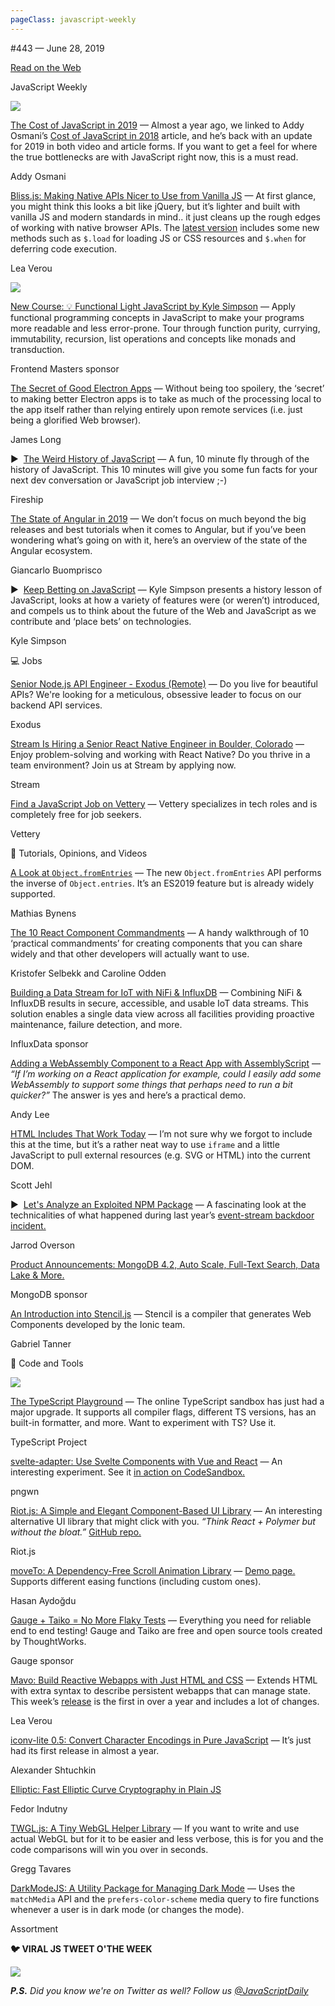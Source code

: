 ```yaml
---
pageClass: javascript-weekly
---
```


<!-- left/right splitbar -->
  

#443 — June 28, 2019

[Read on the Web](https://javascriptweekly.com/link/66101/web)

<!-- masthead -->
 

JavaScript Weekly

 
[![](https://res.cloudinary.com/cpress/image/upload/w_1280,e_sharpen:60/kqplzzmpgxgmp4ites80.jpg)](https://javascriptweekly.com/link/66110/web)
 
 

[The Cost of JavaScript in 2019](https://javascriptweekly.com/link/66110/web "v8.dev") — Almost a year ago, we linked to Addy Osmani’s [Cost of JavaScript in 2018](https://javascriptweekly.com/link/66111/web) article, and he’s back with an update for 2019 in both video and article forms. If you want to get a feel for where the true bottlenecks are with JavaScript right now, this is a must read.

Addy Osmani

 

[Bliss.js: Making Native APIs Nicer to Use from Vanilla JS](https://javascriptweekly.com/link/66112/web "blissfuljs.com") — At first glance, you might think this looks a bit like jQuery, but it’s lighter and built with vanilla JS and modern standards in mind.. it just cleans up the rough edges of working with native browser APIs. The [latest version](https://javascriptweekly.com/link/66113/web) includes some new methods such as `$.load` for loading JS or CSS resources and `$.when` for deferring code execution.

Lea Verou

 
[![](https://copm.s3.amazonaws.com/33b7cd2d.jpg)](https://javascriptweekly.com/link/66102/web)

[New Course: 💡 Functional Light JavaScript by Kyle Simpson](https://javascriptweekly.com/link/66102/web "frontendmasters.com") — Apply functional programming concepts in JavaScript to make your programs more readable and less error-prone. Tour through function purity, currying, immutability, recursion, list operations and concepts like monads and transduction.

Frontend Masters sponsor

 

[The Secret of Good Electron Apps](https://javascriptweekly.com/link/66114/web "jlongster.com") — Without being too spoilery, the ‘secret’ to making better Electron apps is to take as much of the processing local to the app itself rather than relying entirely upon remote services \(i.e. just being a glorified Web browser\).

James Long

 

▶  [The Weird History of JavaScript](https://javascriptweekly.com/link/66136/web "www.youtube.com") — A fun, 10 minute fly through of the history of JavaScript. This 10 minutes will give you some fun facts for your next dev conversation or JavaScript job interview ;-\)

Fireship

 

[The State of Angular in 2019](https://javascriptweekly.com/link/66116/web "blog.bitsrc.io") — We don’t focus on much beyond the big releases and best tutorials when it comes to Angular, but if you’ve been wondering what’s going on with it, here’s an overview of the state of the Angular ecosystem.

Giancarlo Buomprisco

 

▶  [Keep Betting on JavaScript](https://javascriptweekly.com/link/66115/web "www.youtube.com") — Kyle Simpson presents a history lesson of JavaScript, looks at how a variety of features were \(or weren’t\) introduced, and compels us to think about the future of the Web and JavaScript as we contribute and ‘place bets’ on technologies.

Kyle Simpson

 

💻 Jobs

 

[Senior Node.js API Engineer \- Exodus \(Remote\)](https://javascriptweekly.com/link/66103/web "www.exodus.io") — Do you live for beautiful APIs\? We're looking for a meticulous, obsessive leader to focus on our backend API services.

Exodus

 

[Stream Is Hiring a Senior React Native Engineer in Boulder, Colorado](https://javascriptweekly.com/link/66104/web "angel.co") — Enjoy problem-solving and working with React Native\? Do you thrive in a team environment\? Join us at Stream by applying now.

Stream

 

[Find a JavaScript Job on Vettery](https://javascriptweekly.com/link/66105/web "www.vettery.com") — Vettery specializes in tech roles and is completely free for job seekers.

Vettery

 

📘 Tutorials, Opinions, and Videos

 

[A Look at `Object.fromEntries`](https://javascriptweekly.com/link/66117/web "v8.dev") — The new `Object.fromEntries` API performs the inverse of `Object.entries`. It’s an ES2019 feature but is already widely supported.

Mathias Bynens

 

[The 10 React Component Commandments](https://javascriptweekly.com/link/66118/web "dev.to") — A handy walkthrough of 10 ‘practical commandments’ for creating components that you can share widely and that other developers will actually want to use.

Kristofer Selbekk and Caroline Odden

 

[Building a Data Stream for IoT with NiFi \& InfluxDB](https://javascriptweekly.com/link/66106/web "www.influxdata.com") — Combining NiFi \& InfluxDB results in secure, accessible, and usable IoT data streams. This solution enables a single data view across all facilities providing proactive maintenance, failure detection, and more.

InfluxData sponsor

 

[Adding a WebAssembly Component to a React App with AssemblyScript](https://javascriptweekly.com/link/66119/web "blog.scottlogic.com") — _“If I’m working on a React application for example, could I easily add some WebAssembly to support some things that perhaps need to run a bit quicker\?”_ The answer is yes and here’s a practical demo.

Andy Lee

 

[HTML Includes That Work Today](https://javascriptweekly.com/link/66120/web "www.filamentgroup.com") — I’m not sure why we forgot to include this at the time, but it’s a rather neat way to use `iframe` and a little JavaScript to pull external resources \(e.g. SVG or HTML\) into the current DOM.

Scott Jehl

 

▶  [Let's Analyze an Exploited NPM Package](https://javascriptweekly.com/link/66121/web "www.youtube.com") — A fascinating look at the technicalities of what happened during last year’s [event-stream backdoor incident.](https://javascriptweekly.com/link/66122/web)

Jarrod Overson

 

[Product Announcements: MongoDB 4.2, Auto Scale, Full-Text Search, Data Lake \& More.](https://javascriptweekly.com/link/66107/web "www.mongodb.com")

MongoDB sponsor

 

[An Introduction into Stencil.js](https://javascriptweekly.com/link/66137/web "medium.com") — Stencil is a compiler that generates Web Components developed by the Ionic team.

Gabriel Tanner

 

🔧 Code and Tools

 
[![](https://res.cloudinary.com/cpress/image/upload/w_1280,e_sharpen:60/v1561738838/ui4ke4zokmzsunmj72jx.png)](https://javascriptweekly.com/link/66138/web)
 

[The TypeScript Playground](https://javascriptweekly.com/link/66138/web "www.typescriptlang.org") — The online TypeScript sandbox has just had a major upgrade. It supports all compiler flags, different TS versions, has an built-in formatter, and more. Want to experiment with TS\? Use it.

TypeScript Project

 

[svelte-adapter: Use Svelte Components with Vue and React](https://javascriptweekly.com/link/66123/web "github.com") — An interesting experiment. See it [in action on CodeSandbox.](https://javascriptweekly.com/link/66124/web)

pngwn

 

[Riot.js: A Simple and Elegant Component-Based UI Library](https://javascriptweekly.com/link/66125/web "riot.js.org") — An interesting alternative UI library that might click with you. _“Think React + Polymer but without the bloat.”_ [GitHub repo.](https://javascriptweekly.com/link/66126/web)

Riot.js

 

[moveTo: A Dependency-Free Scroll Animation Library](https://javascriptweekly.com/link/66127/web "github.com") — [Demo page.](https://javascriptweekly.com/link/66128/web) Supports different easing functions \(including custom ones\).

Hasan Aydoğdu

 

[Gauge + Taiko = No More Flaky Tests](https://javascriptweekly.com/link/66108/web "gauge.org") — Everything you need for reliable end to end testing\! Gauge and Taiko are free and open source tools created by ThoughtWorks.

Gauge sponsor

 

[Mavo: Build Reactive Webapps with Just HTML and CSS](https://javascriptweekly.com/link/66129/web "mavo.io") — Extends HTML with extra syntax to describe persistent webapps that can manage state. This week’s [release](https://javascriptweekly.com/link/66130/web) is the first in over a year and includes a lot of changes.

Lea Verou

 

[iconv-lite 0.5: Convert Character Encodings in Pure JavaScript](https://javascriptweekly.com/link/66131/web "github.com") — It’s just had its first release in almost a year.

Alexander Shtuchkin

 

[Elliptic: Fast Elliptic Curve Cryptography in Plain JS](https://javascriptweekly.com/link/66132/web "github.com")

Fedor Indutny

 

[TWGL.js: A Tiny WebGL Helper Library](https://javascriptweekly.com/link/66133/web "twgljs.org") — If you want to write and use actual WebGL but for it to be easier and less verbose, this is for you and the code comparisons will win you over in seconds.

Gregg Tavares

 

[DarkModeJS: A Utility Package for Managing Dark Mode](https://javascriptweekly.com/link/66139/web "github.com") — Uses the `matchMedia` API and the `prefers-color-scheme` media query to fire functions whenever a user is in dark mode \(or changes the mode\).

Assortment

<!-- normal content section -->
 

**🐦 VIRAL JS TWEET O'THE WEEK**

 
[![](https://res.cloudinary.com/cpress/image/upload/w_1280,e_sharpen:60/v1561737023/pcifsvurlrpqa0onhpet.png)](https://javascriptweekly.com/link/66135/web)

<!-- normal content section -->
 

_**P.S.** Did you know we're on Twitter as well\? Follow us [\@JavaScriptDaily](https://javascriptweekly.com/link/66109/web)_
